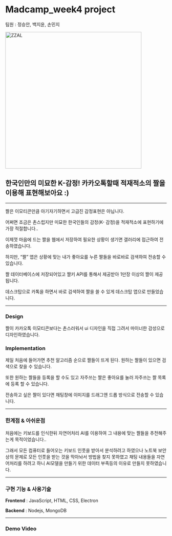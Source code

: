 # Madcamp_week4 project
팀원 : 정승안, 백지윤, 손민지


<img width="425" alt="ZZAL" src="https://user-images.githubusercontent.com/38162871/211985531-8867aaf1-48c8-4fe6-92ea-1c2d2d30474a.png">


## 한국인만의 미묘한 K-감정! 카카오톡할때 적재적소의 짤을 이용해 표현해보아요 :)
---
짤은 이모티콘만큼 아기자기하면서 고급진 감정표현은 아닙니다. 

어쩌면 조금은 촌스럽지만 미묘한 한국인들의 감정(K- 감정)을 적재적소에 표현하기에 가장 적절합니다..

이제껏 마음에 드는 짤을 웹에서 저장하여 필요한 상황이 생기면 갤러리에 접근하여 전송하였습니다.

하지만, “짤” 앱은 상황에 맞는 내가 좋아요를 누른 짤들을 바로바로 검색하여 전송할 수 있습니다.

짤 데이터베이스에 저장되어있고 짤키 API를 통해서 제공받아 1만장 이상의 짤이 제공됩니다.

데스크탑으로 카톡을 하면서 바로 검색하여 짤을 쓸 수 있게 데스크탑 앱으로 만들었습니다.


---

### Design

짤이 카카오톡 이모티콘보다는 촌스러워서 ui 디자인을 직접 그려서 마이너한 감성으로 디자인하였습니다.

### Implementation

제일 처음에 들어가면 추천 알고리즘 순으로 짤들이 뜨게 된다. 원하는 짤들이 있으면 검색으로 찾을 수 있습니다.

또한 원하는 짤들을 등록을 할 수도 있고 자주쓰는 짤은 좋아요를 눌러 자주쓰는 짤 목록에 등록 할 수 있습니다. 

전송하고 싶은 짤이 있다면 채팅창에 이미지를 드래그앤 드롭 방식으로 전송할 수 있습니다.


---


### 한계점 & 아쉬운점

처음에는 키보드를 인식한뒤 자연어처리 AI를 이용하여 그 내용에 맞는 짤들을 추천해주는게 목적이었습니다.. 

그래서 모든 컴퓨터로 들어오는 키보드 인풋을 받아서 분석하려고 하였으나 노트북 보안상의 문제로 모든 인풋을 받는 것을 막아놔서 방법을 찾지 못하였고 채팅 내용들을 자연어처리를 하려고 하니 AI모델을 만들기 위한 데이터 부족등의 이유로 만들지 못하였습니다.


---


### 구현 기능 & 사용기술
**Frontend** : JavaScript, HTML, CSS, Electron

**Backend** : Nodejs, MongoDB

---


### Demo Video

